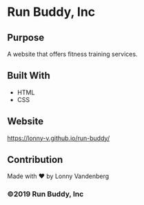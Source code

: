 # Run Buddy, Inc

## Purpose
A website that offers fitness training services. 

## Built With
* HTML
* CSS

## Website
https://lonny-v.github.io/run-buddy/

## Contribution
Made with ❤️ by Lonny Vandenberg

### ©️2019 Run Buddy, Inc 
